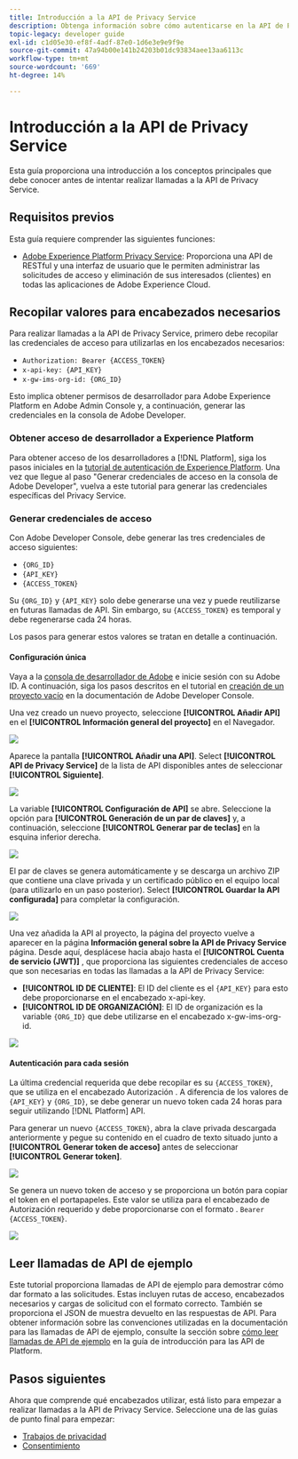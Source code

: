 ```yaml
---
title: Introducción a la API de Privacy Service
description: Obtenga información sobre cómo autenticarse en la API de Privacy Service y cómo interpretar las llamadas de API de ejemplo en la documentación.
topic-legacy: developer guide
exl-id: c1d05e30-ef8f-4adf-87e0-1d6e3e9e9f9e
source-git-commit: 47a94b00e141b24203b01dc93834aee13aa6113c
workflow-type: tm+mt
source-wordcount: '669'
ht-degree: 14%

---
```


# Introducción a la API de Privacy Service

Esta guía proporciona una introducción a los conceptos principales que debe conocer antes de intentar realizar llamadas a la API de Privacy Service.

## Requisitos previos

Esta guía requiere comprender las siguientes funciones:

* [Adobe Experience Platform Privacy Service](../home.md): Proporciona una API de RESTful y una interfaz de usuario que le permiten administrar las solicitudes de acceso y eliminación de sus interesados (clientes) en todas las aplicaciones de Adobe Experience Cloud.

## Recopilar valores para encabezados necesarios

Para realizar llamadas a la API de Privacy Service, primero debe recopilar las credenciales de acceso para utilizarlas en los encabezados necesarios:

* `Authorization: Bearer {ACCESS_TOKEN}`
* `x-api-key: {API_KEY}`
* `x-gw-ims-org-id: {ORG_ID}`

Esto implica obtener permisos de desarrollador para Adobe Experience Platform en Adobe Admin Console y, a continuación, generar las credenciales en la consola de Adobe Developer.

### Obtener acceso de desarrollador a Experience Platform

Para obtener acceso de los desarrolladores a [!DNL Platform], siga los pasos iniciales en la [tutorial de autenticación de Experience Platform](https://www.adobe.com/go/platform-api-authentication-en). Una vez que llegue al paso &quot;Generar credenciales de acceso en la consola de Adobe Developer&quot;, vuelva a este tutorial para generar las credenciales específicas del Privacy Service.

### Generar credenciales de acceso

Con Adobe Developer Console, debe generar las tres credenciales de acceso siguientes:

* `{ORG_ID}`
* `{API_KEY}`
* `{ACCESS_TOKEN}`

Su `{ORG_ID}` y `{API_KEY}` solo debe generarse una vez y puede reutilizarse en futuras llamadas de API. Sin embargo, su `{ACCESS_TOKEN}` es temporal y debe regenerarse cada 24 horas.

Los pasos para generar estos valores se tratan en detalle a continuación.

#### Configuración única

Vaya a la [consola de desarrollador de Adobe](https://www.adobe.com/go/devs_console_ui) e inicie sesión con su Adobe ID. A continuación, siga los pasos descritos en el tutorial en [creación de un proyecto vacío](https://www.adobe.io/apis/experienceplatform/console/docs.html#!AdobeDocs/adobeio-console/master/projects-empty.md) en la documentación de Adobe Developer Console.

Una vez creado un nuevo proyecto, seleccione **[!UICONTROL Añadir API]** en el **[!UICONTROL Información general del proyecto]** en el Navegador.

![](../images/api/getting-started/add-api-button.png)

Aparece la pantalla **[!UICONTROL Añadir una API]**. Select **[!UICONTROL API de Privacy Service]** de la lista de API disponibles antes de seleccionar **[!UICONTROL Siguiente]**.

![](../images/api/getting-started/add-privacy-service-api.png)

La variable **[!UICONTROL Configuración de API]** se abre. Seleccione la opción para **[!UICONTROL Generación de un par de claves]** y, a continuación, seleccione **[!UICONTROL Generar par de teclas]** en la esquina inferior derecha.

![](../images/api/getting-started/generate-key-pair.png)

El par de claves se genera automáticamente y se descarga un archivo ZIP que contiene una clave privada y un certificado público en el equipo local (para utilizarlo en un paso posterior). Select **[!UICONTROL Guardar la API configurada]** para completar la configuración.

![](../images/api/getting-started/key-pair-generated.png)

Una vez añadida la API al proyecto, la página del proyecto vuelve a aparecer en la página **Información general sobre la API de Privacy Service** página. Desde aquí, desplácese hacia abajo hasta el **[!UICONTROL Cuenta de servicio (JWT)]** , que proporciona las siguientes credenciales de acceso que son necesarias en todas las llamadas a la API de Privacy Service:

* **[!UICONTROL ID DE CLIENTE]**: El ID del cliente es el `{API_KEY}` para esto debe proporcionarse en el encabezado x-api-key.
* **[!UICONTROL ID DE ORGANIZACIÓN]**: El ID de organización es la variable `{ORG_ID}` que debe utilizarse en el encabezado x-gw-ims-org-id.

![](../images/api/getting-started/jwt-credentials.png)

#### Autenticación para cada sesión

La última credencial requerida que debe recopilar es su `{ACCESS_TOKEN}`, que se utiliza en el encabezado Autorización . A diferencia de los valores de `{API_KEY}` y `{ORG_ID}`, se debe generar un nuevo token cada 24 horas para seguir utilizando [!DNL Platform] API.

Para generar un nuevo `{ACCESS_TOKEN}`, abra la clave privada descargada anteriormente y pegue su contenido en el cuadro de texto situado junto a **[!UICONTROL Generar token de acceso]** antes de seleccionar **[!UICONTROL Generar token]**.

![](../images/api/getting-started/paste-private-key.png)

Se genera un nuevo token de acceso y se proporciona un botón para copiar el token en el portapapeles. Este valor se utiliza para el encabezado de Autorización requerido y debe proporcionarse con el formato . `Bearer {ACCESS_TOKEN}`.

![](../images/api/getting-started/generated-access-token.png)

## Leer llamadas de API de ejemplo

Este tutorial proporciona llamadas de API de ejemplo para demostrar cómo dar formato a las solicitudes. Estas incluyen rutas de acceso, encabezados necesarios y cargas de solicitud con el formato correcto. También se proporciona el JSON de muestra devuelto en las respuestas de API. Para obtener información sobre las convenciones utilizadas en la documentación para las llamadas de API de ejemplo, consulte la sección sobre [cómo leer llamadas de API de ejemplo](../../landing/api-guide.md#sample-api) en la guía de introducción para las API de Platform.

## Pasos siguientes

Ahora que comprende qué encabezados utilizar, está listo para empezar a realizar llamadas a la API de Privacy Service. Seleccione una de las guías de punto final para empezar:

* [Trabajos de privacidad](./privacy-jobs.md)
* [Consentimiento](./consent.md)
